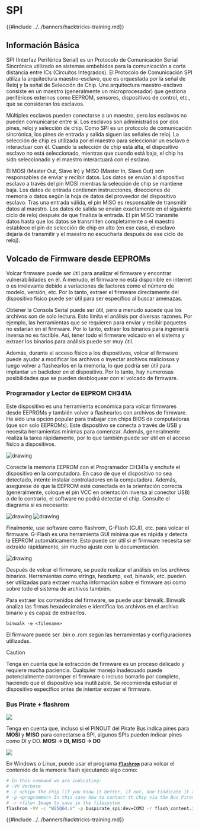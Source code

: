 # SPI

{{#include ../../banners/hacktricks-training.md}}

## Información Básica

SPI (Interfaz Periférica Serial) es un Protocolo de Comunicación Serial Sincrónica utilizado en sistemas embebidos para la comunicación a corta distancia entre ICs (Circuitos Integrados). El Protocolo de Comunicación SPI utiliza la arquitectura maestro-esclavo, que es orquestada por la señal de Reloj y la señal de Selección de Chip. Una arquitectura maestro-esclavo consiste en un maestro (generalmente un microprocesador) que gestiona periféricos externos como EEPROM, sensores, dispositivos de control, etc., que se consideran los esclavos.

Múltiples esclavos pueden conectarse a un maestro, pero los esclavos no pueden comunicarse entre sí. Los esclavos son administrados por dos pines, reloj y selección de chip. Como SPI es un protocolo de comunicación sincrónica, los pines de entrada y salida siguen las señales de reloj. La selección de chip es utilizada por el maestro para seleccionar un esclavo e interactuar con él. Cuando la selección de chip está alta, el dispositivo esclavo no está seleccionado, mientras que cuando está baja, el chip ha sido seleccionado y el maestro interactuará con el esclavo.

El MOSI (Master Out, Slave In) y MISO (Master In, Slave Out) son responsables de enviar y recibir datos. Los datos se envían al dispositivo esclavo a través del pin MOSI mientras la selección de chip se mantiene baja. Los datos de entrada contienen instrucciones, direcciones de memoria o datos según la hoja de datos del proveedor del dispositivo esclavo. Tras una entrada válida, el pin MISO es responsable de transmitir datos al maestro. Los datos de salida se envían exactamente en el siguiente ciclo de reloj después de que finaliza la entrada. El pin MISO transmite datos hasta que los datos se transmiten completamente o el maestro establece el pin de selección de chip en alto (en ese caso, el esclavo dejaría de transmitir y el maestro no escucharía después de ese ciclo de reloj).

## Volcado de Firmware desde EEPROMs

Volcar firmware puede ser útil para analizar el firmware y encontrar vulnerabilidades en él. A menudo, el firmware no está disponible en internet o es irrelevante debido a variaciones de factores como el número de modelo, versión, etc. Por lo tanto, extraer el firmware directamente del dispositivo físico puede ser útil para ser específico al buscar amenazas.

Obtener la Consola Serial puede ser útil, pero a menudo sucede que los archivos son de solo lectura. Esto limita el análisis por diversas razones. Por ejemplo, las herramientas que se requieren para enviar y recibir paquetes no estarían en el firmware. Por lo tanto, extraer los binarios para ingeniería inversa no es factible. Así, tener todo el firmware volcado en el sistema y extraer los binarios para análisis puede ser muy útil.

Además, durante el acceso físico a los dispositivos, volcar el firmware puede ayudar a modificar los archivos o inyectar archivos maliciosos y luego volver a flashearlos en la memoria, lo que podría ser útil para implantar un backdoor en el dispositivo. Por lo tanto, hay numerosas posibilidades que se pueden desbloquear con el volcado de firmware.

### Programador y Lector de EEPROM CH341A

Este dispositivo es una herramienta económica para volcar firmwares desde EEPROMs y también volver a flashearlos con archivos de firmware. Ha sido una opción popular para trabajar con chips BIOS de computadoras (que son solo EEPROMs). Este dispositivo se conecta a través de USB y necesita herramientas mínimas para comenzar. Además, generalmente realiza la tarea rápidamente, por lo que también puede ser útil en el acceso físico a dispositivos.

![drawing](../../images/board_image_ch341a.jpg)

Conecte la memoria EEPROM con el Programador CH341a y enchufe el dispositivo en la computadora. En caso de que el dispositivo no sea detectado, intente instalar controladores en la computadora. Además, asegúrese de que la EEPROM esté conectada en la orientación correcta (generalmente, coloque el pin VCC en orientación inversa al conector USB) o de lo contrario, el software no podrá detectar el chip. Consulte el diagrama si es necesario:

![drawing](../../images/connect_wires_ch341a.jpg) ![drawing](../../images/eeprom_plugged_ch341a.jpg)

Finalmente, use software como flashrom, G-Flash (GUI), etc. para volcar el firmware. G-Flash es una herramienta GUI mínima que es rápida y detecta la EEPROM automáticamente. Esto puede ser útil si el firmware necesita ser extraído rápidamente, sin mucho ajuste con la documentación.

![drawing](../../images/connected_status_ch341a.jpg)

Después de volcar el firmware, se puede realizar el análisis en los archivos binarios. Herramientas como strings, hexdump, xxd, binwalk, etc. pueden ser utilizadas para extraer mucha información sobre el firmware así como sobre todo el sistema de archivos también.

Para extraer los contenidos del firmware, se puede usar binwalk. Binwalk analiza las firmas hexadecimales e identifica los archivos en el archivo binario y es capaz de extraerlos.
```
binwalk -e <filename>
```
El firmware puede ser .bin o .rom según las herramientas y configuraciones utilizadas.

> [!CAUTION]
> Tenga en cuenta que la extracción de firmware es un proceso delicado y requiere mucha paciencia. Cualquier manejo inadecuado puede potencialmente corromper el firmware o incluso borrarlo por completo, haciendo que el dispositivo sea inutilizable. Se recomienda estudiar el dispositivo específico antes de intentar extraer el firmware.

### Bus Pirate + flashrom

![](<../../images/image (910).png>)

Tenga en cuenta que, incluso si el PINOUT del Pirate Bus indica pines para **MOSI** y **MISO** para conectarse a SPI, algunos SPIs pueden indicar pines como DI y DO. **MOSI -> DI, MISO -> DO**

![](<../../images/image (360).png>)

En Windows o Linux, puede usar el programa [**`flashrom`**](https://www.flashrom.org/Flashrom) para volcar el contenido de la memoria flash ejecutando algo como:
```bash
# In this command we are indicating:
# -VV Verbose
# -c <chip> The chip (if you know it better, if not, don'tindicate it and the program might be able to find it)
# -p <programmer> In this case how to contact th chip via the Bus Pirate
# -r <file> Image to save in the filesystem
flashrom -VV -c "W25Q64.V" -p buspirate_spi:dev=COM3 -r flash_content.img
```
{{#include ../../banners/hacktricks-training.md}}
